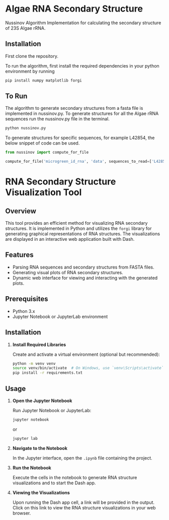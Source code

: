 # Algae RNA Secondary Structure

Nussinov Algorithm Implementation for calculating the secondary structure of 23S Algae rRNA. 

## Installation

First clone the repository.

To run the algorithm, first install the required dependencies in your python environment by running  

```bash
pip install numpy matplotlib forgi
```

## To Run

The algorithm to generate secondary structures from a fasta file is implemented in nussinov.py. To generate structures for all the Algae rRNA sequences run the nussinov.py file in the terminal.

```bash
python nussinov.py
```

To generate structures for specific sequences, for example L42854, the below snippet of code can be used.

```python
from nussinov import compute_for_file

compute_for_file('microgreen_id_rna', 'data', sequences_to_read=['L42854'])
```



# RNA Secondary Structure Visualization Tool

## Overview
This tool provides an efficient method for visualizing RNA secondary structures. It is implemented in Python and utilizes the `forgi` library for generating graphical representations of RNA structures. The visualizations are displayed in an interactive web application built with Dash.

## Features
- Parsing RNA sequences and secondary structures from FASTA files.
- Generating visual plots of RNA secondary structures.
- Dynamic web interface for viewing and interacting with the generated plots.

## Prerequisites
- Python 3.x
- Jupyter Notebook or JupyterLab environment

## Installation
1. **Install Required Libraries**

   Create and activate a virtual environment (optional but recommended):

   ```bash
   python -m venv venv
   source venv/bin/activate  # On Windows, use `venv\Scripts\activate`
   pip install -r requirements.txt
   ```

## Usage

1. **Open the Jupyter Notebook**

   Run Jupyter Notebook or JupyterLab:

   ```bash
   jupyter notebook
   ```

   or

   ```bash
   jupyter lab
   ```

2. **Navigate to the Notebook**

   In the Jupyter interface, open the `.ipynb` file containing the project.

3. **Run the Notebook**

   Execute the cells in the notebook to generate RNA structure visualizations and to start the Dash app.

4. **Viewing the Visualizations**

   Upon running the Dash app cell, a link will be provided in the output. Click on this link to view the RNA structure visualizations in your web browser.

